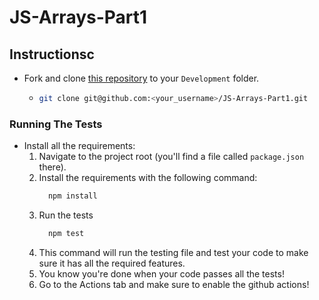 # JS-Arrays-Part1

## Instructionsc

- Fork and clone [this repository](https://github.com/JoinCODED/JS-Arrays-Part1) to your `Development` folder.
  - ```bash
    git clone git@github.com:<your_username>/JS-Arrays-Part1.git
    ```

### Running The Tests

- Install all the requirements:
  1.  Navigate to the project root (you'll find a file called `package.json` there).
  2.  Install the requirements with the following command:
      ```bash
        npm install
      ```
  3.  Run the tests
      ```bash
        npm test
      ```
  4.  This command will run the testing file and test your code to make sure it has all the required features.
  5.  You know you're done when your code passes all the tests!
  6.  Go to the Actions tab and make sure to enable the github actions!
